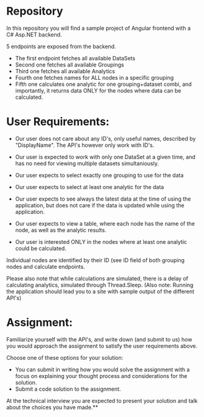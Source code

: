 # Repository
In this repository you will find a sample project of Angular frontend with a C# Asp.NET backend.
 
5 endpoints are exposed from the backend.
 
- The first endpoint fetches all available DataSets
- Second one fetches all available Groupings
- Third one fetches all available Analytics
- Fourth one fetches names for ALL nodes in a specific grouping
- Fifth one calculates one analytic for one grouping+dataset combi, and importantly, it returns data ONLY for the nodes where data can be calculated.
 
# User Requirements:
 
- Our user does not care about any ID's, only useful names, described by "DisplayName". The API's however only work with ID's.
 
- Our user is expected to work with only one DataSet at a given time, and has no need for viewing multiple datasets simultaniously.
 
- Our user expects to select exactly one grouping to use for the data
 
- Our user expects to select at least one analytic for the data
 
- Our user expects to see always the latest data at the time of using the application, but does not care if the data is updated while using the application.
 
- Our user expects to view a table, where each node has the name of the node, as well as the analytic results.
 
- Our user is interested ONLY in the nodes where at least one analytic could be calculated.
 
Individual nodes are identified by their ID (see ID field of both grouping nodes and calculate endpoints.
 
Please also note that while calculations are simulated, there is a delay of calculating analytics, simulated through Thread.Sleep.
(Also note: Running the application should lead you to a site with sample output of the different API's)
 
# Assignment:
Familiarize yourself with the API's, and write down (and submit to us) how you would approach the assignment to satisfy the user requirements above.
 
Choose one of these options for your solution:
- You can submit in writing how you would solve the assignment with a focus on explaining your thought process and considerations for the solution.
- Submit a code solution to the assignment.

At the technical interview you are expected to present your solution and talk about the choices you have made.**
